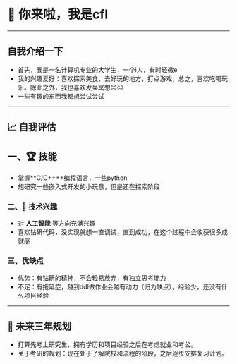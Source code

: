 # 👋 你来啦，我是cfl
---
## 自我介绍一下
- 首先，我是一名计算机专业的大学生，一个i人，有时轻微e  
- 我的兴趣爱好：喜欢探索美食，去好玩的地方，打点游戏，总之，喜欢吃喝玩乐。除此之外，我也喜欢发呆冥想😐😐
- 一些有趣的东西我都想尝试尝试
---
## 📈 自我评估
## 一、🏆 技能
- 掌握**C/C++**编程语言，一些python  
- 想研究一些嵌入式开发的小玩意，但是还在探索阶段
### 二、🔧 技术兴趣
- 对 **人工智能** 等方向充满兴趣  
- 喜欢钻研代码，没实现就想一直调试，直到成功，在这个过程中会收获很多成就感 
### 三、优缺点
- 优势：有钻研的精神，不会轻易放弃，有独立思考能力 
- 不足：有拖延症，越到ddl做作业会越有动力（归为缺点），经验少，还没有什么项目经验
---
## 🎯 未来三年规划
- 打算先考上研究生，拥有学历和项目经验之后在考虑就业和考公。
- 关于考研的规划：现在处于了解院校和流程的阶段，之后逐步安排复习计划。
